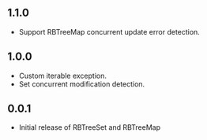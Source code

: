 ## 1.1.0

* Support RBTreeMap concurrent update error detection.

## 1.0.0

* Custom iterable exception.
* Set concurrent modification detection.

## 0.0.1

* Initial release of RBTreeSet and RBTreeMap
